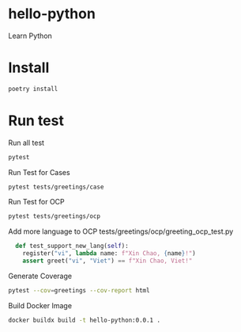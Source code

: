 # hello-python
Learn Python

# Install 

```sh
poetry install
```

# Run test

Run all test 

```sh
pytest
```

Run Test for Cases

```sh
pytest tests/greetings/case
```
Run Test for OCP

```sh
pytest tests/greetings/ocp
```

Add more language to OCP tests/greetings/ocp/greeting_ocp_test.py

```python
  def test_support_new_lang(self):
    register("vi", lambda name: f"Xin Chao, {name}!")
    assert greet("vi", "Viet") == f"Xin Chao, Viet!"
```

Generate Coverage

```sh
pytest --cov=greetings --cov-report html
```

Build Docker Image

```sh
docker buildx build -t hello-python:0.0.1 .
```